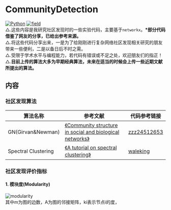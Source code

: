 # CommunityDetection
[![Python](https://img.shields.io/badge/Python-3.6-blue.svg)](https://www.python.org/)
[![field](https://img.shields.io/badge/Field-Complex%20Network-brightgreen.svg)](https://en.wikipedia.org/wiki/Community_structure)  
△.这些内容是我研究社区发现时的一些实验代码，主要基于```networkx```。**\*部分代码借鉴了网友的分享，已给出参考来源。**  
△.将这些代码分享出来，一是为了给刚刚进行复杂网络社区发现相关研究的朋友带来一些便利，二是以备日后不时之需。  
△.受限于学术水平与编程能力，若代码有错误或不足之处，欢迎朋友们的指正！  
△.**目前上传的算法大多为早期经典算法，未来在适当的时候会上传一些近期文献所提出的算法。**  
## 内容
### 社区发现算法
算法名称 | 参考文献 | 代码参考链接
---- | ---- | ----
GN(Girvan&Newman) | [《Community structure in social and biological networks》](https://arxiv.org/abs/cond-mat/0112110) | [zzz24512653](https://github.com/zzz24512653/CommunityDetection/blob/master/algorithm/GN.py)
Spectral Clustering | [《A tutorial on spectral clustering》](https://arxiv.org/abs/0711.0189) | [waleking](https://blog.csdn.net/waleking/article/details/7584084)


### 社区发现评价指标
#### 1. 模块度(Modularity)
![modularity](https://github.com/QinY-Stat/CommunityDetection/blob/master/images/modularity.png)  
其中m为图的边数，A为图的邻接矩阵，ki表示节点i的度，
      
